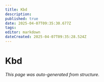 ```yaml
---
title: Kbd
description: 
published: true
date: 2025-04-07T09:35:30.677Z
tags: 
editor: markdown
dateCreated: 2025-04-07T09:35:28.524Z
---
```


# Kbd

*This page was auto-generated from structure.*